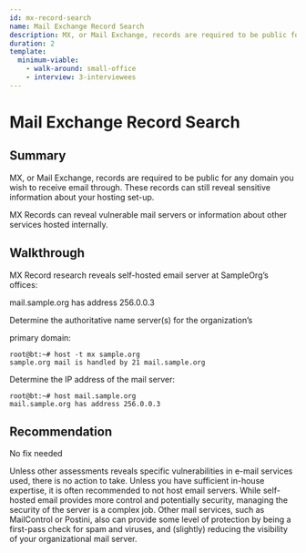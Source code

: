 ```yaml
---
id: mx-record-search
name: Mail Exchange Record Search
description: MX, or Mail Exchange, records are required to be public for any domain you wish to receive email through. These records...
duration: 2
template:
  minimum-viable:
    - walk-around: small-office
    - interview: 3-interviewees
---
```

# Mail Exchange Record Search

## Summary

MX, or Mail Exchange, records are required to be public for any domain you wish to receive email through. These records can still reveal sensitive information about your hosting set-up.

MX Records can reveal vulnerable mail servers or information about other services hosted internally.




## Walkthrough

MX Record research reveals self-hosted email server at SampleOrg’s offices:

mail.sample.org has address 256.0.0.3

Determine the authoritative name server(s) for the organization’s 

primary domain:

```
root@bt:~# host -t mx sample.org
sample.org mail is handled by 21 mail.sample.org
```

Determine the IP address of the mail server:

```
root@bt:~# host mail.sample.org
mail.sample.org has address 256.0.0.3
```

## Recommendation

No fix needed

Unless other assessments reveals specific vulnerabilities in e-mail services used, there is no action to take. Unless you have sufficient in-house expertise, it is often recommended to not host email servers. While self-hosted email provides more control and potentially security, managing the security of the server is a complex job. Other mail services, such as MailControl or Postini, also can provide some level of protection by being a first-pass check for spam and viruses, and (slightly) reducing the visibility of your organizational mail server.
